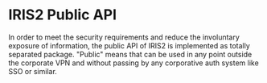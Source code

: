 # IRIS2 Public API

In order to meet the security requirements and reduce the involuntary exposure of information, 
the public API of IRIS2 is implemented as totally separated package. "Public" means that can
be used in any point outside the corporate VPN and without passing by any corporative auth system 
like SSO or similar.
